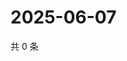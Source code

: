 # 2025-06-07

共 0 条

<!-- BEGIN ZHIHUVIDEO -->
<!-- 最后更新时间 Sat Jun 07 2025 01:11:10 GMT+0800 (China Standard Time) -->

<!-- END ZHIHUVIDEO -->
